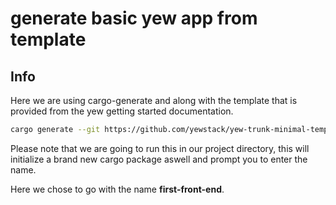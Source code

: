 # generate basic yew app from template 

## Info 

Here we are using cargo-generate and along with the template that is provided from the yew getting started documentation.


```zsh 
cargo generate --git https://github.com/yewstack/yew-trunk-minimal-template
```
Please note that we are going to run this in our project directory, this will initialize a brand new cargo package aswell and prompt you to enter the name.

Here we chose to go with the name **first-front-end**.